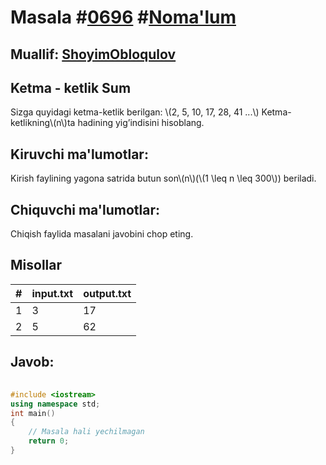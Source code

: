 
<h1>Masala #<a href="https://robocontest.uz/tasks/0696">0696</a> #<a href="https://robocontest.uz/tasks?category=1">Noma'lum</a></h1>
<h2> Muallif: <a href="https://robocontest.uz/profile/obloqulovshoyim">ShoyimObloqulov</a></h2>
<h2>Ketma - ketlik Sum</h2>
<p>Sizga quyidagi ketma-ketlik berilgan:
\(2, 5, 10, 17, 28, 41 ...\)
Ketma-ketlikning\(n\)ta hadining yig’indisini hisoblang.</p>
<h2>Kiruvchi ma'lumotlar:</h2>
<p>Kirish faylining yagona satrida butun son\(n\)(\(1 \leq n \leq 300\)) beriladi.</p>
<h2>Chiquvchi ma'lumotlar:</h2>
<p>Chiqish faylida masalani javobini chop eting.</p>
<h2>Misollar</h2>
<table>
    <thead>
        <tr>
            <th>#</th>
            <th>input.txt</th>
            <th>output.txt</th>
        </tr>
    </thead>
    <tbody>
            <tr>
                <td>1</td>
                <td>3</td>
                <td>17</td>
            </tr>
            <tr>
                <td>2</td>
                <td>5</td>
                <td>62</td>
            </tr>
    </tbody>
    </table>
    
<h2>Javob:</h2>

######
```cpp
#include <iostream>
using namespace std;
int main()
{
    // Masala hali yechilmagan
    return 0;
}
```
